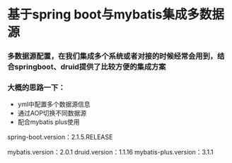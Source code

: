 # 基于spring boot与mybatis集成多数据源
### 多数据源配置，在我们集成多个系统或者对接的时候经常会用到，结合springboot、druid提供了比较方便的集成方案
### 大概的思路一下：
- yml中配置多个数据源信息
- 通过AOP切换不同数据源
- 配合mybatis plus使用
  <!--        spring-->
 spring-boot.version：2.1.5.RELEASE
 <!--        mybatis-->
 mybatis.version：2.0.1
 druid.version：1.1.16
 mybatis-plus.version：3.1.1
 
 
 
